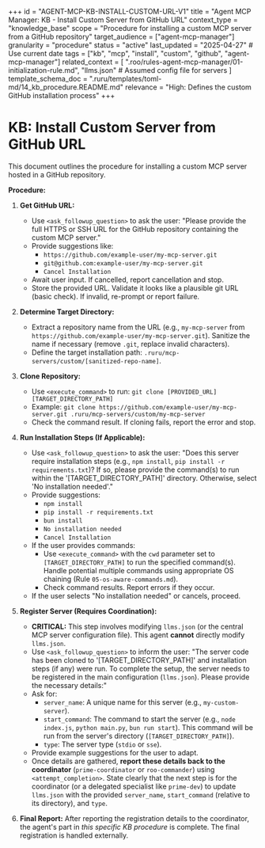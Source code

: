 +++
id = "AGENT-MCP-KB-INSTALL-CUSTOM-URL-V1"
title = "Agent MCP Manager: KB - Install Custom Server from GitHub URL"
context_type = "knowledge_base"
scope = "Procedure for installing a custom MCP server from a GitHub repository"
target_audience = ["agent-mcp-manager"]
granularity = "procedure"
status = "active"
last_updated = "2025-04-27" # Use current date
tags = ["kb", "mcp", "install", "custom", "github", "agent-mcp-manager"]
related_context = [
    ".roo/rules-agent-mcp-manager/01-initialization-rule.md",
    "llms.json" # Assumed config file for servers
    ]
template_schema_doc = ".ruru/templates/toml-md/14_kb_procedure.README.md"
relevance = "High: Defines the custom GitHub installation process"
+++

# KB: Install Custom Server from GitHub URL

This document outlines the procedure for installing a custom MCP server hosted in a GitHub repository.

**Procedure:**

1.  **Get GitHub URL:**
    *   Use `<ask_followup_question>` to ask the user: "Please provide the full HTTPS or SSH URL for the GitHub repository containing the custom MCP server."
    *   Provide suggestions like:
        *   `https://github.com/example-user/my-mcp-server.git`
        *   `git@github.com:example-user/my-mcp-server.git`
        *   `Cancel Installation`
    *   Await user input. If cancelled, report cancellation and stop.
    *   Store the provided URL. Validate it looks like a plausible git URL (basic check). If invalid, re-prompt or report failure.

2.  **Determine Target Directory:**
    *   Extract a repository name from the URL (e.g., `my-mcp-server` from `https://github.com/example-user/my-mcp-server.git`). Sanitize the name if necessary (remove `.git`, replace invalid characters).
    *   Define the target installation path: `.ruru/mcp-servers/custom/[sanitized-repo-name]`.

3.  **Clone Repository:**
    *   Use `<execute_command>` to run: `git clone [PROVIDED_URL] [TARGET_DIRECTORY_PATH]`
    *   Example: `git clone https://github.com/example-user/my-mcp-server.git .ruru/mcp-servers/custom/my-mcp-server`
    *   Check the command result. If cloning fails, report the error and stop.

4.  **Run Installation Steps (If Applicable):**
    *   Use `<ask_followup_question>` to ask the user: "Does this server require installation steps (e.g., `npm install`, `pip install -r requirements.txt`)? If so, please provide the command(s) to run within the '[TARGET_DIRECTORY_PATH]' directory. Otherwise, select 'No installation needed'."
    *   Provide suggestions:
        *   `npm install`
        *   `pip install -r requirements.txt`
        *   `bun install`
        *   `No installation needed`
        *   `Cancel Installation`
    *   If the user provides commands:
        *   Use `<execute_command>` with the `cwd` parameter set to `[TARGET_DIRECTORY_PATH]` to run the specified command(s). Handle potential multiple commands using appropriate OS chaining (Rule `05-os-aware-commands.md`).
        *   Check command results. Report errors if they occur.
    *   If the user selects "No installation needed" or cancels, proceed.

5.  **Register Server (Requires Coordination):**
    *   **CRITICAL:** This step involves modifying `llms.json` (or the central MCP server configuration file). This agent **cannot** directly modify `llms.json`.
    *   Use `<ask_followup_question>` to inform the user: "The server code has been cloned to '[TARGET_DIRECTORY_PATH]' and installation steps (if any) were run. To complete the setup, the server needs to be registered in the main configuration (`llms.json`). Please provide the necessary details:"
    *   Ask for:
        *   `server_name`: A unique name for this server (e.g., `my-custom-server`).
        *   `start_command`: The command to start the server (e.g., `node index.js`, `python main.py`, `bun run start`). This command will be run from the server's directory (`[TARGET_DIRECTORY_PATH]`).
        *   `type`: The server type (`stdio` or `sse`).
    *   Provide example suggestions for the user to adapt.
    *   Once details are gathered, **report these details back to the coordinator** (`prime-coordinator` or `roo-commander`) using `<attempt_completion>`. State clearly that the next step is for the coordinator (or a delegated specialist like `prime-dev`) to update `llms.json` with the provided `server_name`, `start_command` (relative to its directory), and `type`.

6.  **Final Report:** After reporting the registration details to the coordinator, the agent's part in *this specific KB procedure* is complete. The final registration is handled externally.